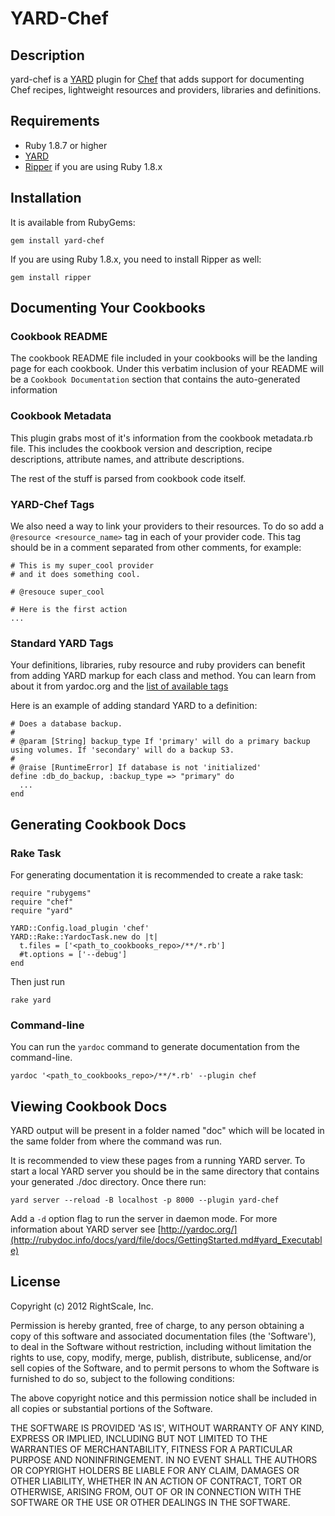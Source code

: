 # YARD-Chef

## Description

yard-chef is a [YARD](http://yardoc.org/) plugin for
[Chef](http://www.opscode.com/chef/) that adds support for documenting Chef
recipes, lightweight resources and providers, libraries and definitions.

## Requirements

* Ruby 1.8.7 or higher
* [YARD](http://yardoc.org/)
* [Ripper](https://github.com/lsegal/ripper18) if you are using Ruby 1.8.x

## Installation

It is available from RubyGems:

    gem install yard-chef

If you are using Ruby 1.8.x, you need to install Ripper as well:

    gem install ripper

## Documenting Your Cookbooks

### Cookbook README
The cookbook README file included in your cookbooks will be the landing page for
each cookbook.  Under this verbatim inclusion of your README will be a
```Cookbook Documentation``` section that contains the auto-generated information

### Cookbook Metadata
This plugin grabs most of it's information from the cookbook metadata.rb file.
This includes the cookbook version and description, recipe descriptions,
attribute names, and attribute descriptions.

The rest of the stuff is parsed from cookbook code itself.

### YARD-Chef Tags
We also need a way to link your providers to their resources.  To do so add a
``` @resource <resource_name>``` tag in each of your provider code.  This tag
should be in a comment separated from other comments, for example:

    # This is my super_cool provider
    # and it does something cool.

    # @resouce super_cool

    # Here is the first action
    ...

### Standard YARD Tags
Your definitions, libraries, ruby resource and ruby providers can benefit from
adding YARD markup for each class and method.  You can learn from about it from
yardoc.org and the [list of available tags](http://rubydoc.info/docs/yard/file/docs/Tags.md#List_of_Available_Tags)

Here is an example of adding standard YARD to a definition:

    # Does a database backup.
    #
    # @param [String] backup_type If 'primary' will do a primary backup using volumes. If 'secondary' will do a backup S3.
    #
    # @raise [RuntimeError] If database is not 'initialized'
    define :db_do_backup, :backup_type => "primary" do
      ...
    end

## Generating Cookbook Docs

### Rake Task
For generating documentation it is recommended to create a rake task:

    require "rubygems"
    require "chef"
    require "yard"

    YARD::Config.load_plugin 'chef'
    YARD::Rake::YardocTask.new do |t|
      t.files = ['<path_to_cookbooks_repo>/**/*.rb']
      #t.options = ['--debug']
    end

Then just run

    rake yard

### Command-line
You can run the ```yardoc``` command to generate documentation from the
command-line.

    yardoc '<path_to_cookbooks_repo>/**/*.rb' --plugin chef

## Viewing Cookbook Docs
YARD output will be present in a folder named "doc" which will be located in
the same folder from where the command was run.

It is recommended to view these pages from a running YARD server.  To start a
local YARD server you should be in the same directory that contains your
generated ./doc directory.  Once there run:

    yard server --reload -B localhost -p 8000 --plugin yard-chef

Add a ```-d``` option flag to run the server in daemon mode.  For more
information about YARD server see [http://yardoc.org/](http://rubydoc.info/docs/yard/file/docs/GettingStarted.md#yard_Executable)

## License

Copyright (c) 2012 RightScale, Inc.

Permission is hereby granted, free of charge, to any person obtaining
a copy of this software and associated documentation files (the
'Software'), to deal in the Software without restriction, including
without limitation the rights to use, copy, modify, merge, publish,
distribute, sublicense, and/or sell copies of the Software, and to
permit persons to whom the Software is furnished to do so, subject to
the following conditions:

The above copyright notice and this permission notice shall be
included in all copies or substantial portions of the Software.

THE SOFTWARE IS PROVIDED 'AS IS', WITHOUT WARRANTY OF ANY KIND,
EXPRESS OR IMPLIED, INCLUDING BUT NOT LIMITED TO THE WARRANTIES OF
MERCHANTABILITY, FITNESS FOR A PARTICULAR PURPOSE AND NONINFRINGEMENT.
IN NO EVENT SHALL THE AUTHORS OR COPYRIGHT HOLDERS BE LIABLE FOR ANY
CLAIM, DAMAGES OR OTHER LIABILITY, WHETHER IN AN ACTION OF CONTRACT,
TORT OR OTHERWISE, ARISING FROM, OUT OF OR IN CONNECTION WITH THE
SOFTWARE OR THE USE OR OTHER DEALINGS IN THE SOFTWARE.
